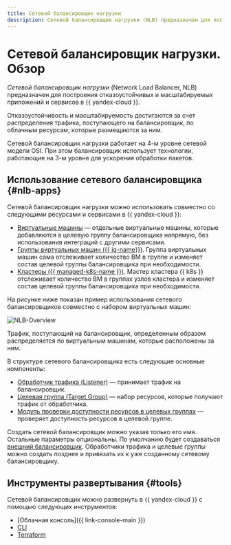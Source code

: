 ```yaml
---
title: Сетевой балансировщик нагрузки
description: Сетевой балансировщик нагрузки (NLB) предназначен для построения отказоустойчивых и масштабируемых приложений и сервисов в {{ yandex-cloud }}. Отказоустойчивость и масштабируемость достигаются за счет распределения трафика, поступающего на балансировщик, по облачным ресурсам которые размещаются за ним.
---
```


# Сетевой балансировщик нагрузки. Обзор

*Сетевой балансировщик нагрузки* (Network Load Balancer, NLB) предназначен для построения отказоустойчивых и масштабируемых приложений и сервисов в {{ yandex-cloud }}. 

Отказоустойчивость и масштабируемость достигаются за счет распределения трафика, поступающего на балансировщик, по облачным ресурсам, которые размещаются за ним. 

Сетевой балансировщик нагрузки работает на 4-м уровне сетевой модели OSI. При этом балансировщик использует технологии, работающие на 3-м уровне для ускорения обработки пакетов.

## Использование сетевого балансировщика {#nlb-apps}

Сетевой балансировщик нагрузки можно использовать совместно со следующими ресурсами и сервисами в {{ yandex-cloud }}:

* [Виртуальные машины](./scenarios.md#nlb-vm) — отдельные виртуальные машины, которые добавляются в целевую группу балансировщика напрямую, без использования интеграций с другими сервисами.
* [Группы виртуальных машин ({{ ig-name}})](./scenarios.md#nlb-ig). Группа виртуальных машин сама отслеживает количество ВМ в группе и изменяет состав целевой группы балансировщика при необходимости.
* [Кластеры ({{ managed-k8s-name }})](./scenarios.md#nlb-mk8s). Мастер кластера {{ k8s }} отслеживает количество ВМ в группах узлов кластера и изменяет состав целевой группы балансировщика при необходимости.

На рисунке ниже показан пример использования сетевого балансировщиков совместно с набором виртуальных машин:

![NLB-Overview](../../_assets/network-load-balancer/nlb-vm.svg)

Трафик, поступающий на балансировщик, определенным образом распределяется по виртуальным машинам, которые расположены за ним.

В структуре сетевого балансировщика есть следующие основные компоненты:

* [Обработчик трафика (Listener)](listener.md) — принимает трафик на балансировщик.
* [Целевая группа (Target Group)](target-resources.md) — набор ресурсов, которые получают трафик от обработчика.
* [Модуль проверки доступности ресурсов в целевых группах](health-check.md) — проверяет доступность ресурсов в целевой группе.

Создать сетевой балансировщик можно указав только его имя. Остальные параметры опциональны. По умолчанию будет создаваться [внешний балансировщик](#nlb-types). Обработчики трафика и целевые группы можно создать позднее и привязать их к уже созданному сетевому балансировщику.

## Инструменты развертывания {#tools}

Сетевой балансировщик можно развернуть в {{ yandex-cloud }} с помощью следующих инструментов:
* [Облачная консоль]({{ link-console-main }})
* [CLI](../../cli/quickstart.md) 
* [Terraform](https://terraform-provider.yandexcloud.net/Resources/lb_network_load_balancer) 
